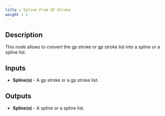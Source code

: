 ```yaml
---
title : Spline From GP Stroke
weight : 1
---
```


## Description

This node allows to convert the gp stroke or gp stroke list into a spline or a spline list.

## Inputs

- **Spline(s)** - A gp stroke or a gp stroke list.

## Outputs

- **Spline(s)** - A spline or a spline list.
